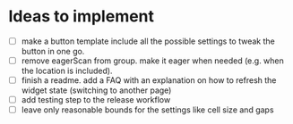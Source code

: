 # Ideas to implement

- [ ] make a button template include all the possible settings to tweak the button in one go.
- [ ] remove eagerScan from group. make it eager when needed (e.g. when the location is included).
- [ ] finish a readme. add a FAQ with an explanation on how to refresh the widget state (switching to another page)
- [ ] add testing step to the release workflow
- [ ] leave only reasonable bounds for the settings like cell size and gaps
